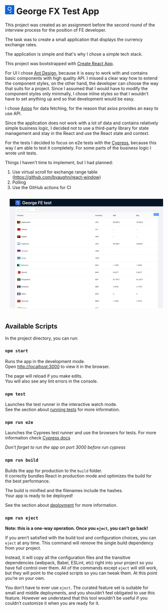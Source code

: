 # <img src="./src/assets/logo.png" width="30px" height="30x"> George FX Test App

This project was created as an assignment before the second round of the interview process for the position of FE developer.

The task was to create a small application that displays the currency exchange rates.

The application is simple and that's why I chose a simple tech stack.

This project was bootstrapped with [Create React App](https://github.com/facebook/create-react-app).

For UI I chose [Ant Design](https://ant.design/), because it is easy to work with and contains basic components with high quality API. I missed a clear way how to extend the component styles, on the other hand, the developer can choose the way that suits for a project.
Since I assumed that I would have to modify the component styles only minimally, I chose inline styles so that I wouldn't have to set anything up and so that development would be easy.

I chose [Axios](https://axios-http.com/) for data fetching, for the reason that axios provides an easy to use API.

Since the application does not work with a lot of data and contains relatively simple business logic, I decided not to use a third-party library for state management and stay in the React and use the React state and context.

For the tests I decided to focus on e2e tests with the [Cypress](https://www.cypress.io/), because this way I am able to test it completely. For some parts of the business logic I wrote unit tests.

Things I haven't time to implement, but I had planned:

1. Use virtual scroll for exchange range table (https://github.com/bvaughn/react-window)
2. Polling
3. Use the GitHub actions for CI

<img style="padding:15px" src="./screen.png">

## Available Scripts

In the project directory, you can run:

### `npm start`

Runs the app in the development mode.\
Open [http://localhost:3000](http://localhost:3000) to view it in the browser.

The page will reload if you make edits.\
You will also see any lint errors in the console.

### `npm test`

Launches the test runner in the interactive watch mode.\
See the section about [running tests](https://facebook.github.io/create-react-app/docs/running-tests) for more information.

### `npm run e2e`

Launches the Cyprees test runner and use the browsers for tests.
For more information check [Cypress docs](https://docs.cypress.io/guides/guides/command-line#cypress-open)

_Don't forget to run the app on port 3000 before run cypress_

### `npm run build`

Builds the app for production to the `build` folder.\
It correctly bundles React in production mode and optimizes the build for the best performance.

The build is minified and the filenames include the hashes.\
Your app is ready to be deployed!

See the section about [deployment](https://facebook.github.io/create-react-app/docs/deployment) for more information.

### `npm run eject`

**Note: this is a one-way operation. Once you `eject`, you can’t go back!**

If you aren’t satisfied with the build tool and configuration choices, you can `eject` at any time. This command will remove the single build dependency from your project.

Instead, it will copy all the configuration files and the transitive dependencies (webpack, Babel, ESLint, etc) right into your project so you have full control over them. All of the commands except `eject` will still work, but they will point to the copied scripts so you can tweak them. At this point you’re on your own.

You don’t have to ever use `eject`. The curated feature set is suitable for small and middle deployments, and you shouldn’t feel obligated to use this feature. However we understand that this tool wouldn’t be useful if you couldn’t customize it when you are ready for it.
